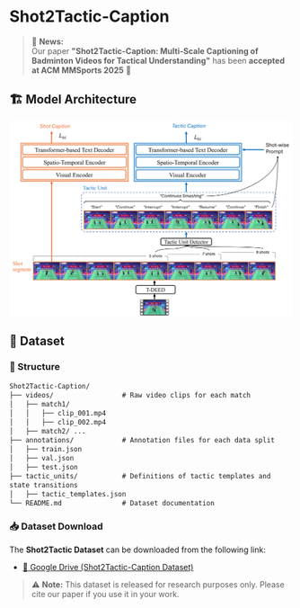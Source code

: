 # Shot2Tactic-Caption

> 📢 **News:**  
> Our paper **"Shot2Tactic-Caption: Multi-Scale Captioning of Badminton Videos for Tactical Understanding"** has been **accepted at ACM MMSports 2025** 🎉  

## 🏗️ Model Architecture


<p align="center">
  <img src="https://raw.githubusercontent.com/Ning-D/Shot2Tactic-Caption/main/figures/model_architecture.png" width="800">
</p>




## 🧩 Dataset
### 📁 Structure

````text
Shot2Tactic-Caption/
├── videos/                 # Raw video clips for each match
│   ├── match1/
│   │   ├── clip_001.mp4
│   │   ├── clip_002.mp4
│   ├── match2/ ...
├── annotations/            # Annotation files for each data split
│   ├── train.json
│   ├── val.json
│   ├── test.json
├── tactic_units/           # Definitions of tactic templates and state transitions
│   ├── tactic_templates.json
└── README.md               # Dataset documentation

````
### 📥 Dataset Download

The **Shot2Tactic Dataset** can be downloaded from the following link:

- [📂 Google Drive (Shot2Tactic-Caption Dataset)](https://drive.google.com/your_dataset_link_here)

> ⚠️ **Note:** This dataset is released for research purposes only. Please cite our paper if you use it in your work.

